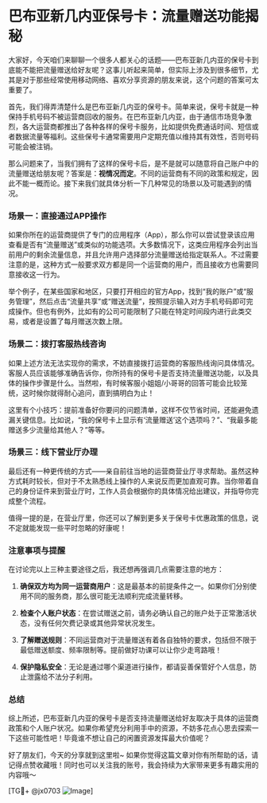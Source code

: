 # 巴布亚新几内亚保号卡：流量赠送功能揭秘

大家好，今天咱们来聊聊一个很多人都关心的话题——巴布亚新几内亚的保号卡到底能不能把流量赠送给好友呢？这事儿听起来简单，但实际上涉及到很多细节，尤其是对于那些经常使用移动网络、喜欢分享资源的朋友来说，这个问题的答案可太重要了。

首先，我们得弄清楚什么是巴布亚新几内亚的保号卡。简单来说，保号卡就是一种保持手机号码不被运营商回收的服务。在巴布亚新几内亚，由于通信市场竞争激烈，各大运营商都推出了各种各样的保号卡服务，比如提供免费通话时间、短信或者数据流量等福利。这些保号卡通常需要用户定期充值以维持其有效性，否则号码可能会被注销。

那么问题来了，当我们拥有了这样的保号卡后，是不是就可以随意将自己账户中的流量赠送给朋友呢？答案是：**视情况而定**。不同的运营商有不同的政策和规定，因此不能一概而论。接下来我们就具体分析一下几种常见的场景以及可能遇到的情况。

### 场景一：直接通过APP操作

如果你所在的运营商提供了专门的应用程序（App），那么你可以尝试登录该应用查看是否有“流量赠送”或类似的功能选项。大多数情况下，这类应用程序会列出当前用户的剩余流量信息，并且允许用户选择部分流量赠送给指定联系人。不过需要注意的是，这种方式一般要求双方都是同一个运营商的用户，而且接收方也需要同意接收这一行为。

举个例子，在某些国家和地区，只要打开相应的官方App，找到“我的账户”或“服务管理”，然后点击“流量共享”或“赠送流量”，按照提示输入对方手机号码即可完成操作。但也有例外，比如有的公司可能限制了只能在特定时间段内进行此类交易，或者是设置了每月赠送次数上限。

### 场景二：拨打客服热线咨询

如果上述方法无法实现你的需求，不妨直接拨打运营商的客服热线询问具体情况。客服人员应该能够准确告诉你，你所持有的保号卡是否支持流量赠送功能，以及具体的操作步骤是什么。当然啦，有时候客服小姐姐/小哥哥的回答可能会比较笼统，这时候你就得耐心追问，直到搞明白为止！

这里有个小技巧：提前准备好你要问的问题清单，这样不仅节省时间，还能避免遗漏关键信息。比如说，“我的保号卡上显示有‘流量赠送’这个选项吗？”、“我最多能赠送多少流量给其他人？”等等。

### 场景三：线下营业厅办理

最后还有一种更传统的方式——亲自前往当地的运营商营业厅寻求帮助。虽然这种方式耗时较长，但对于不太熟悉线上操作的人来说反而更加直观可靠。当你带着自己的身份证件来到营业厅时，工作人员会根据你的具体情况给出建议，并指导你完成整个流程。

值得一提的是，在营业厅里，你还可以了解到更多关于保号卡优惠政策的信息，说不定就能发现一些平时忽略的好康呢！

### 注意事项与提醒

在讨论完以上三种主要途径之后，我还想再强调几点需要注意的地方：

1. **确保双方均为同一运营商用户**：这是最基本的前提条件之一。如果你们分别使用不同的服务商，那么很可能无法顺利完成流量转移。
   
2. **检查个人账户状态**：在尝试赠送之前，请务必确认自己的账户处于正常激活状态，没有任何欠费记录或其他异常状况发生。

3. **了解赠送规则**：不同运营商对于流量赠送有着各自独特的要求，包括但不限于最低赠送额度、频率限制等。提前做好功课可以让你少走弯路哦！

4. **保护隐私安全**：无论是通过哪个渠道进行操作，都请妥善保管好个人信息，防止泄露给不法分子利用。

### 总结

综上所述，巴布亚新几内亚的保号卡是否支持流量赠送给好友取决于具体的运营商政策和个人账户状况。如果你希望充分利用手中的资源，不妨多花点心思去探索一下这些可能性吧！毕竟谁不想让自己的闲置资源发挥最大价值呢？

好了朋友们，今天的分享就到这里啦~ 如果你觉得这篇文章对你有所帮助的话，请记得点赞收藏哦！同时也可以关注我的账号，我会持续为大家带来更多有趣实用的内容哦～

[TG💪+ @jx0703 ![Image](https://github.com/user-attachments/assets/dbca1d08-cadb-493c-b0ec-ad6f7a83f270)]